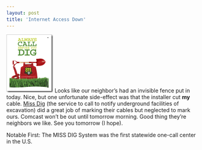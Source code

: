 ```yaml
---
layout: post
title: 'Internet Access Down'
---
```

![image](/cdn/images/blog/InternetAccessDown_F467/image.png) Looks like our neighbor’s had an invisible fence put in today. Nice, but one unfortunate side-effect was that the installer cut **my** cable. [Miss Dig](http://www.missdig.net/) (the service to call to notify underground facilities of excavation) did a great job of marking their cables but neglected to mark ours. Comcast won’t be out until tomorrow morning. Good thing they’re neighbors we like. See you tomorrow (I hope).

Notable First: The MISS DIG System was the first statewide one-call center in the U.S.
